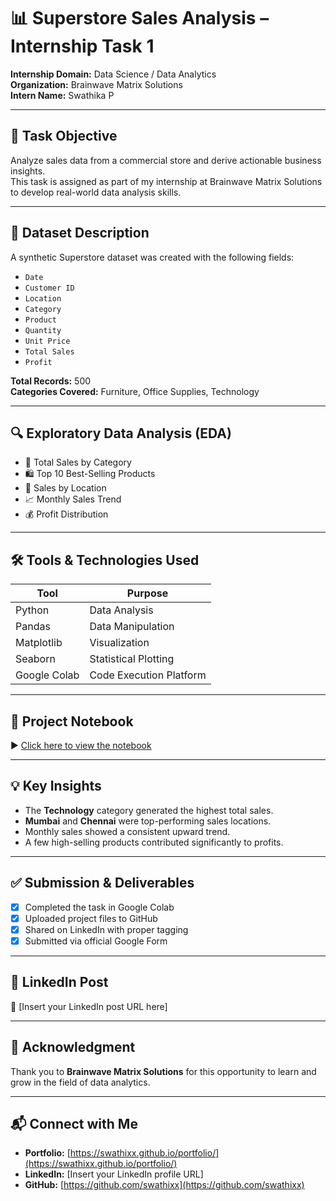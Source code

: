 # 📊 Superstore Sales Analysis – Internship Task 1

**Internship Domain:** Data Science / Data Analytics  
**Organization:** Brainwave Matrix Solutions  
**Intern Name:** Swathika P

---

## 🧾 Task Objective

Analyze sales data from a commercial store and derive actionable business insights.  
This task is assigned as part of my internship at Brainwave Matrix Solutions to develop real-world data analysis skills.

---

## 📁 Dataset Description

A synthetic Superstore dataset was created with the following fields:

- `Date`  
- `Customer ID`  
- `Location`  
- `Category`  
- `Product`  
- `Quantity`  
- `Unit Price`  
- `Total Sales`  
- `Profit`  

**Total Records:** 500  
**Categories Covered:** Furniture, Office Supplies, Technology

---

## 🔍 Exploratory Data Analysis (EDA)

- 📌 Total Sales by Category  
- 🛍️ Top 10 Best-Selling Products  
- 📍 Sales by Location  
- 📈 Monthly Sales Trend  
- 💰 Profit Distribution  

---

## 🛠 Tools & Technologies Used

| Tool          | Purpose                |
|---------------|------------------------|
| Python        | Data Analysis          |
| Pandas        | Data Manipulation      |
| Matplotlib    | Visualization          |
| Seaborn       | Statistical Plotting   |
| Google Colab  | Code Execution Platform |

---

## 📓 Project Notebook

▶️ [Click here to view the notebook](Superstore_Sales_Analysis.ipynb)

---

## 💡 Key Insights

- The **Technology** category generated the highest total sales.
- **Mumbai** and **Chennai** were top-performing sales locations.
- Monthly sales showed a consistent upward trend.
- A few high-selling products contributed significantly to profits.

---

## ✅ Submission & Deliverables

- [x] Completed the task in Google Colab  
- [x] Uploaded project files to GitHub  
- [x] Shared on LinkedIn with proper tagging  
- [x] Submitted via official Google Form

---

## 🔗 LinkedIn Post

📌 [Insert your LinkedIn post URL here]

---

## 🙏 Acknowledgment

Thank you to **Brainwave Matrix Solutions** for this opportunity to learn and grow in the field of data analytics.

---

## 📬 Connect with Me

- **Portfolio:** [https://swathixx.github.io/portfolio/](https://swathixx.github.io/portfolio/)  
- **LinkedIn:** [Insert your LinkedIn profile URL]  
- **GitHub:** [https://github.com/swathixx](https://github.com/swathixx)
